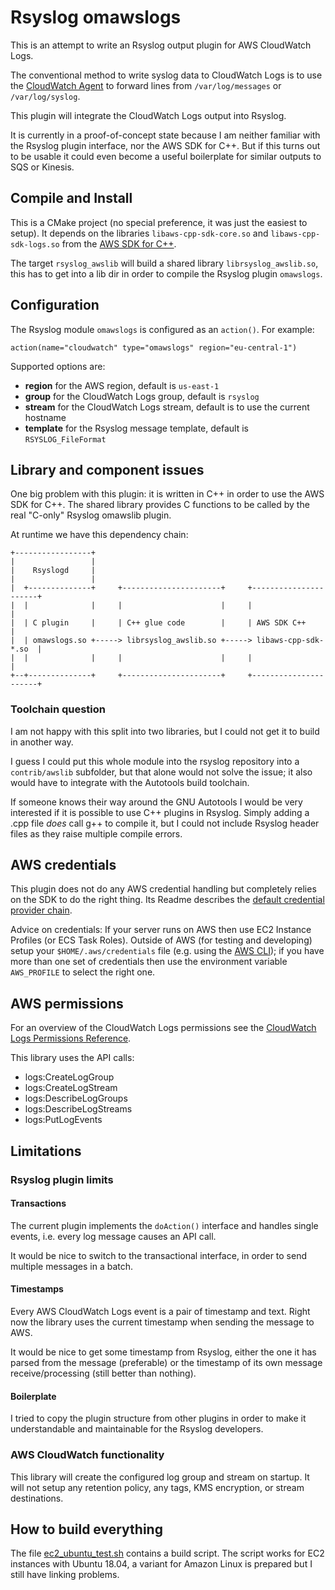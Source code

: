 # Rsyslog omawslogs

This is an attempt to write an Rsyslog output plugin for AWS CloudWatch Logs.

The conventional method to write syslog data to CloudWatch Logs is to use the
[CloudWatch Agent](https://docs.aws.amazon.com/AmazonCloudWatch/latest/monitoring/Install-CloudWatch-Agent.html)
to forward lines from `/var/log/messages` or `/var/log/syslog`.

This plugin will integrate the CloudWatch Logs output into Rsyslog.

It is currently in a proof-of-concept state because I am neither familiar with
the Rsyslog plugin interface, nor the AWS SDK for C++.
But if this turns out to be usable it could even become a useful boilerplate
for similar outputs to SQS or Kinesis.

## Compile and Install

This is a CMake project (no special preference, it was just the easiest to setup).
It depends on the libraries `libaws-cpp-sdk-core.so` and `libaws-cpp-sdk-logs.so`
from the [AWS SDK for C++](https://github.com/aws/aws-sdk-cpp).

The target `rsyslog_awslib` will build a shared library `librsyslog_awslib.so`,
this has to get into a lib dir in order to compile the Rsyslog plugin `omawslogs`.

## Configuration

The Rsyslog module `omawslogs` is configured as an `action()`. For example:
```
action(name="cloudwatch" type="omawslogs" region="eu-central-1")
```

Supported options are:
* **region** for the AWS region, default is `us-east-1`
* **group** for the CloudWatch Logs group, default is `rsyslog`
* **stream** for the CloudWatch Logs stream, default is to use the current hostname
* **template** for the Rsyslog message template, default is `RSYSLOG_FileFormat`


## Library and component issues

One big problem with this plugin: it is written in C++ in order to use the
AWS SDK for C++. The shared library provides C functions to be called by
the real "C-only" Rsyslog omawslib plugin.

At runtime we have this dependency chain:

```
+-----------------+                                                          
|                 |                                                          
|    Rsyslogd     |                                                          
|                 |                                                          
|  +--------------+     +----------------------+     +----------------------+
|  |              |     |                      |     |                      |
|  | C plugin     |     | C++ glue code        |     | AWS SDK C++          |
|  | omawslogs.so +-----> librsyslog_awslib.so +-----> libaws-cpp-sdk-*.so  |
|  |              |     |                      |     |                      |
+--+--------------+     +----------------------+     +----------------------+
```

### Toolchain question

I am not happy with this split into two libraries, but I could not get it
to build in another way.

I guess I could put this whole module into the rsyslog repository into a
`contrib/awslib` subfolder, but that alone would not solve the issue;
it also would have to integrate with the Autotools build toolchain.

If someone knows their way around the GNU Autotools I would be very
interested if it is possible to use C++ plugins in Rsyslog.
Simply adding a .cpp file *does* call g++ to compile it, but I could not
include Rsyslog header files as they raise multiple compile errors.

## AWS credentials

This plugin does not do any AWS credential handling but completely relies
on the SDK to do the right thing. Its Readme describes the
[default credential provider chain](https://github.com/aws/aws-sdk-cpp#default-credential-provider-chain).

Advice on credentials:
If your server runs on AWS then use EC2 Instance Profiles
(or ECS Task Roles).
Outside of AWS (for testing and developing) setup your
`$HOME/.aws/credentials` file (e.g. using the [AWS CLI](https://aws.amazon.com/cli/));
if you have more than one set of credentials then use the environment variable
`AWS_PROFILE` to select the right one.

## AWS permissions

For an overview of the CloudWatch Logs permissions see the
[CloudWatch Logs Permissions Reference](https://docs.aws.amazon.com/AmazonCloudWatch/latest/logs/permissions-reference-cwl.html).

This library uses the API calls:
* logs:CreateLogGroup
* logs:CreateLogStream
* logs:DescribeLogGroups
* logs:DescribeLogStreams
* logs:PutLogEvents

## Limitations

### Rsyslog plugin limits

#### Transactions

The current plugin implements the `doAction()` interface and handles single
events, i.e. every log message causes an API call.

It would be nice to switch to the transactional interface,
in order to send multiple messages in a batch.

#### Timestamps

Every AWS CloudWatch Logs event is a pair of timestamp and text.
Right now the library uses the current timestamp when sending the message to AWS.

It would be nice to get some timestamp from Rsyslog, either the one it has
parsed from the message (preferable) or the timestamp of its own message
receive/processing (still better than nothing).

#### Boilerplate

I tried to copy the plugin structure from other plugins in order to make it
understandable and maintainable for the Rsyslog developers.

### AWS CloudWatch functionality

This library will create the configured log group and stream on startup.
It will not setup any retention policy, any tags, KMS encryption, or stream destinations.

## How to build everything

The file [ec2_ubuntu_test.sh](ec2_ubuntu_test.sh) contains a build script.
The script works for EC2 instances with Ubuntu 18.04,
a variant for Amazon Linux is prepared but I still have linking problems. 
